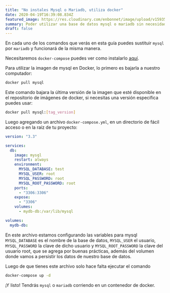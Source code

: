 ```yaml
---
title: "No instales Mysql o Mariadb, utiliza docker"
date: 2020-04-19T16:39:08.834Z
featured_image: https://res.cloudinary.com/enbonnet/image/upload/v1593531211/sqfpcslab7khpq5ipsxu.jpg
summary: Poder utilizar una base de datos mysql o mariadb sin necesidad de instalar en tu sistema.
draft: false
---
```

En cada uno de los comandos que verás en esta guía puedes sustituir `mysql` por `mariadb` y funcionará de la misma manera.

Necesitaremos `docker-compose` puedes ver como instalarlo [aquí](https://docs.docker.com/compose/install/).

Para utilizar la imagen de mysql en Docker, lo primero es bajarla a nuestro computador:
 
```bash
docker pull mysql
```
 
Este comando bajara la última versión de la imagen que esté disponible en el repositorio de imágenes de docker, si necesitas una versión específica puedes usar:
 
```bash
docker pull mysql:[tag_version]
```

Luego agregando un archivo `docker-compose.yml`, en un directorio de fácil acceso o en la raíz de tu proyecto:

```yml
version: "3.3"

services:
  db:
    image: mysql
    restart: always
    environment:
      MYSQL_DATABASE: test
      MYSQL_USER: root
      MYSQL_PASSWORD: root
      MYSQL_ROOT_PASSWORD: root
    ports:
      - "3306:3306"
    expose:
      - "3306"
    volumes:
      - mydb-db:/var/lib/mysql

volumes:
  mydb-db:

```

En este archivo estamos configurando las variables para mysql `MYSQL_DATABASE` es el nombre de la base de datos, `MYSQL_USER` el usuario, `MYSQL_PASSWORD` la clave de dicho usuario y `MYSQL_ROOT_PASSWORD` la clave del usuario root, que se agrega por buenas prácticas, además del volumen donde vamos a persistir los datos de nuestro base de datos.

Luego de que tienes este archivo solo hace falta ejecutar el comando

```bash
docker-compose up -d
```

¡Y listo! Tendrás `mysql` o `mariadb` corriendo en un contenedor de docker.

